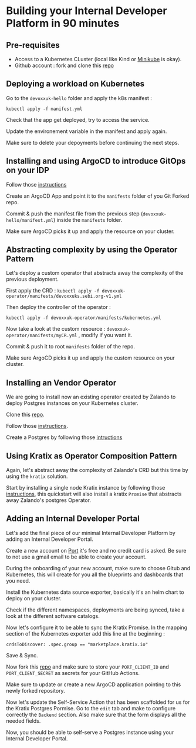 # Building your Internal Developer Platform in 90 minutes

## Pre-requisites

* Access to a Kubernetes CLuster (local like Kind or [Minikube](https://minikube.sigs.k8s.io/docs/start/?arch=%2Fmacos%2Farm64%2Fstable%2Fbinary+download) is okay).
* Github account : fork and clone this [repo](https://github.com/sebastienblanc/idp-workshop)

## Deploying a workload on Kubernetes

Go to the `devoxxuk-hello` folder and apply the k8s manifest : 

`kubectl apply -f manifest.yml` 

Check that the app get deployed, try to access the service. 

Update the environement variable in the manifest and apply again. 

Make sure to delete your depoyments before continuing the next steps. 

## Installing and using ArgoCD to introduce GitOps on your IDP

Follow those [instructions](https://argo-cd.readthedocs.io/en/stable/getting_started/) 

Create an ArgoCD App and point it to the `manifests` folder of you Git Forked repo. 

Commit & push the manifest file from the previous step (`devoxxuk-hello/manifest.yml`) inside the `manifests` folder. 

Make sure ArgoCD picks it up and apply the resource on your cluster. 

## Abstracting complexity by using the Operator Pattern

Let's deploy a custom operator that abstracts away the complexity of the previous deployment. 

First apply the CRD : 
`kubectl apply -f devoxxuk-operator/manifests/devoxxuks.sebi.org-v1.yml`

Then deploy the controller of the operator : 

`kubectl apply -f devoxxuk-operator/manifests/kubernetes.yml`

Now take a look at the custom resource : `devoxxuk-operator/manifests/myCR.yml` , modify if you want it. 

Commit & push it to root `manifests` folder of the repo. 

Make sure ArgoCD picks it up and apply the custom resource on your cluster. 

## Installing an Vendor Operator

We are going to install now an existing operator created by Zalando to deploy Postgres instances on your Kubernetes cluster. 

Clone this [repo](https://github.com/zalando/postgres-operator/tree/master).

Follow those [instructions](https://github.com/zalando/postgres-operator/blob/master/docs/quickstart.md#quickstart).

Create a Postgres by following those [intructions](https://github.com/zalando/postgres-operator/blob/master/docs/quickstart.md#create-a-postgres-cluster)

## Using Kratix as Operator Composition Pattern

Again, let's abstract away the complexity of Zalando's CRD but this time by using the `kratix` solution. 

Start by installing a single node Kratix instance by following those [instructions](https://docs.kratix.io/main/quick-start), this quickstart will also install a kratix `Promise` that abstracts away Zalando's postgres Operator. 

## Adding an Internal Developer Portal 

Let's add the final piece of our minimal Internal Developer Platform by adding an Internal Developer Portal.

Create a new account on [Port](https://app.port.io/) it's free and no credit card is asked. Be sure to not use a gmail email to be able to create your account. 

During the onboarding of your new account, make sure to choose Gitub and Kubernetes, this will create for you all the blueprints and dashboards that you need. 

Install the Kubernetes data source exporter, basically it's an helm chart to deploy on your cluster. 

Check if the different namespaces, deployments are being synced, take a look at the different software catalogs. 

Now let's configure it to be able to sync the Kratix Promise. In the mapping section of the Kubernetes exporter add this line at the beginning : 

`crdsToDiscover: .spec.group == "marketplace.kratix.io"`

Save & Sync. 

Now fork this [repo](https://github.com/port-labs/control-plane-demo) and make sure to store your `PORT_CLIENT_ID` and `PORT_CLIENT_SECRET` as secrets for your GitHub Actions. 

Make sure to update or create a new ArgoCD application pointing to this newly forked repository. 

Now let's update the Self-Service Action that has been scaffolded for us for the Kratix Postgres Pormise. Go to the `edit` tab and make to configure correctly the `Backend` section. Also make sure that the form displays all the needed fields. 

Now, you should be able to self-serve a Postgres instance using your Internal Developer Portal. 


